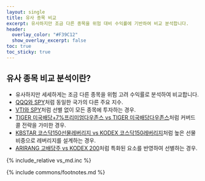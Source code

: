 ```yaml
---
layout: single
title: 유사 종목 비교
excerpt: 유사하지만 조금 다른 종목을 위험 대비 수익률에 기반하여 비교 분석합니다.
header:
  overlay_color: "#F39C12"
  show_overlay_excerpt: false
toc: true
toc_sticky: true
---
```


## 유사 종목 비교 분석이란?

- 유사하지만 세세하게는 조금 다른 종목을 위험 고려 수익률로 분석하여 비교합니다.
- [QQQ와 SPY](/qqq-vs-spy/)처럼 동일한 국가의 다른 주요 지수.
- [VTI와 SPY](/vti-vs-spy/)처럼 선별 없이 모든 종목에 투자하는 경우.
- [TIGER 미국배당+7%프리미엄다우존스 vs TIGER 미국배당다우존스](/458760-vs-458730/)처럼 커버드콜 전략을 가미한 경우.
- [KBSTAR 코스닥150선물레버리지 vs KODEX 코스닥150레버리지](/278240-vs-233740/)처럼 높은 선물 비중으로 레버리지를 설계하는 경우.
- [ARIRANG 고배당주 vs KODEX 200](/161510-vs-069500/)처럼 특화된 요소를 반영하여 선별하는 경우.

{% include_relative vs_md.inc %}

{% include commons/footnotes.md %}
